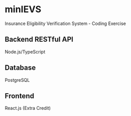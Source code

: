 # minIEVS
Insurance Eligibility Verification System - Coding Exercise

## Backend RESTful API

Node.js/TypeScript

## Database

PostgreSQL

## Frontend

React.js (Extra Credit)